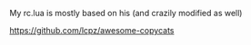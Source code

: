 My rc.lua is mostly based on his (and crazily modified as well)

https://github.com/lcpz/awesome-copycats
